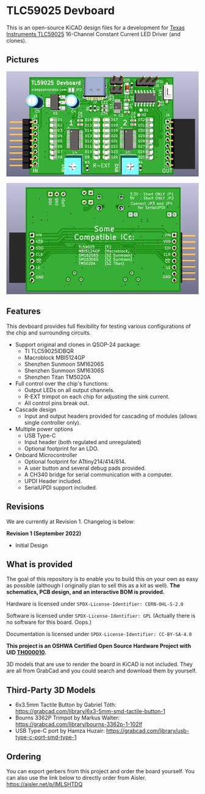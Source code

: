 # TLC59025 Devboard

This is an open-source KiCAD design files for a development for [Texas Instruments TLC59025](https://www.ti.com/lit/ds/symlink/tlc59025.pdf) 16-Channel Constant Current LED Driver (and clones).

## Pictures

![](pics/tl59025_front.png)

![](pics/tl59025_back.png)

## Features

This devboard provides full flexibility for testing various configurations of the chip and surrounding circuits.

- Support original and clones in QSOP-24 package:
	- TI TLC59025IDBQR
	- Macroblock MBI5124GP
	- Shenzhen Sunmoon SM16206S
	- Shenzhen Sunmoon SM16306S
	- Shenzhen Titan TM5020A
- Full control over the chip's functions:
	- Output LEDs on all output channels.
	- R-EXT trimpot on each chip for adjusting the sink current.
	- All control pins break out.
- Cascade design
	- Input and output headers provided for cascading of modules (allows single controller only).
- Multiple power options
	- USB Type-C
	- Input header (both regulated and unregulated)
	- Optional footprint for an LDO.
- Onboard Microcontroller
	- Optional footprint for ATtiny214/414/814.
	- A user button and several debug pads provided.
	- A CH340 bridge for serial communication with a computer.
	- UPDI Header included.
	- SerialUPDI support included.
	
## Revisions

We are currently at Revision 1. Changelog is below:

**Revision 1 (September 2022)**
 - Initial Design

## What is provided

The goal of this repository is to enable you to build this on your own as easy as possible (although I originally plan to sell this as a kit as well). **The schematics, PCB design, and an interactive BOM is provided.**

Hardware is licensed under `SPDX-License-Identifier: CERN-OHL-S-2.0`

Software is licensed under `SPDX-License-Identifier: GPL` (Actually there is no software for this board. Oops.)

Documentation is licensed under `SPDX-License-Identifier: CC-BY-SA-4.0`

**This project is an OSHWA Certified Open Source Hardware Project with UID [TH000010](https://certification.oshwa.org/th000010.html).**

3D models that are use to render the board in KiCAD is not included. They are all from GrabCad and you could search and download them by yourself.

## Third-Party 3D Models

- 6x3.5mm Tactile Button by Gabriel Tóth: https://grabcad.com/library/6x3-5mm-smd-tactile-button-1
- Bourns 3362P Trimpot by Markus Walter: https://grabcad.com/library/bourns-3362p-1-102lf
- USB Type-C port by Hamza Huzair: https://grabcad.com/library/usb-type-c-port-smd-type-1
 
 ## Ordering
 
 You can export gerbers from this project and order the board yourself. You can also use the link below to directly order from Aisler.
 https://aisler.net/p/IMLSHTDQ
